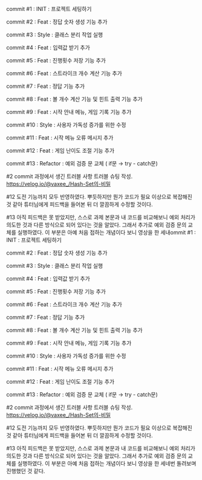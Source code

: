 commit #1 : INIT : 프로젝트 세팅하기

commit #2 : Feat : 정답 숫자 생성 기능 추가

commit #3 : Style : 클래스 분리 작업 실행

commit #4 : Feat : 입력값 받기  추가

commit #5 : Feat : 진행횟수 저장 기능 추가

commit #6 : Feat : 스트라이크 개수 계산 기능 추가

commit #7 : Feat : 정답 기능 추가

commit #8 : Feat : 볼  개수 계산 기능 및 힌트 출력 기능 추가

commit #9 : Feat : 시작 안내 메뉴, 게임 기록 기능 추가

commit #10 : Style : 사용자 가독성 증가를 위한 수정

commit #11 : Feat : 시작 메뉴 오류 메시지 추가

commit #12 : Feat : 게임 난이도 조절 기능 추가

commit #13 : Refactor : 예외 검증 문 교체 ( if문 → try - catch문)


#2 commit 과정에서 생긴 트러블 사항 트러블 슈팅 작성.
          https://velog.io/@vaxee_/Hash-Set의-비밀


#12 도전 기능까지 모두 반영하였다. 뿌듯하지만 뭔가 코드가 필요 이상으로 복잡해진 것 같아 튜터님에게 피드백을 들어본 뒤 더 깔끔하게 수정할 것이다.

#13 아직 피드백은 못 받았지만, 스스로 과제 본문과 내 코드를 비교해보니 예외 처리가 의도한 것과 다른 방식으로 되어 있다는 것을 알았다. 그래서 추가로 예외 검증 문의 교체를 실행하였다.
    이 부분은 아예 처음 접하는 개념이다 보니 영상을 한 세내ommit #1 : INIT : 프로젝트 세팅하기

commit #2 : Feat : 정답 숫자 생성 기능 추가

commit #3 : Style : 클래스 분리 작업 실행

commit #4 : Feat : 입력값 받기  추가

commit #5 : Feat : 진행횟수 저장 기능 추가

commit #6 : Feat : 스트라이크 개수 계산 기능 추가

commit #7 : Feat : 정답 기능 추가

commit #8 : Feat : 볼  개수 계산 기능 및 힌트 출력 기능 추가

commit #9 : Feat : 시작 안내 메뉴, 게임 기록 기능 추가

commit #10 : Style : 사용자 가독성 증가를 위한 수정

commit #11 : Feat : 시작 메뉴 오류 메시지 추가

commit #12 : Feat : 게임 난이도 조절 기능 추가

commit #13 : Refactor : 예외 검증 문 교체 ( if문 → try - catch문)


#2 commit 과정에서 생긴 트러블 사항 트러블 슈팅 작성.
          https://velog.io/@vaxee_/Hash-Set의-비밀


#12 도전 기능까지 모두 반영하였다. 뿌듯하지만 뭔가 코드가 필요 이상으로 복잡해진 것 같아 튜터님에게 피드백을 들어본 뒤 더 깔끔하게 수정할 것이다.

#13 아직 피드백은 못 받았지만, 스스로 과제 본문과 내 코드를 비교해보니 예외 처리가 의도한 것과 다른 방식으로 되어 있다는 것을 알았다. 그래서 추가로 예외 검증 문의 교체를 실행하였다.
    이 부분은 아예 처음 접하는 개념이다 보니 영상을 한 세네번 돌려보며 진행했던 것 같다.
